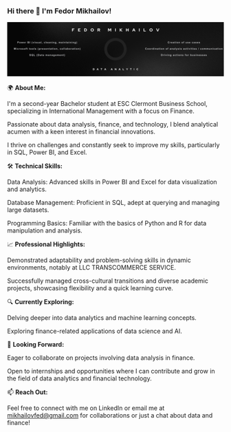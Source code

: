 ### Hi there 👋 I'm Fedor Mikhailov!

![Portfolio Background](Portfolio's%20background-3.png)

🌍 **About Me:**

I'm a second-year Bachelor student at ESC Clermont Business School, specializing in International Management with a focus on Finance.

Passionate about data analysis, finance, and technology, I blend analytical acumen with a keen interest in financial innovations.

I thrive on challenges and constantly seek to improve my skills, particularly in SQL, Power BI, and Excel.



🛠 **Technical Skills:**

Data Analysis: Advanced skills in Power BI and Excel for data visualization and analytics.

Database Management: Proficient in SQL, adept at querying and managing large datasets.

Programming Basics: Familiar with the basics of Python and R for data manipulation and analysis.



📈 **Professional Highlights:**

Demonstrated adaptability and problem-solving skills in dynamic environments, notably at LLC TRANSCOMMERCE SERVICE.

Successfully managed cross-cultural transitions and diverse academic projects, showcasing flexibility and a quick learning curve.



🔍 **Currently Exploring:**

Delving deeper into data analytics and machine learning concepts.

Exploring finance-related applications of data science and AI.



🤝 **Looking Forward:**

Eager to collaborate on projects involving data analysis in finance.

Open to internships and opportunities where I can contribute and grow in the field of data analytics and financial technology.



📫 **Reach Out:**

Feel free to connect with me on LinkedIn or email me at mikhailovfed@gmail.com for collaborations or just a chat about data and finance!

